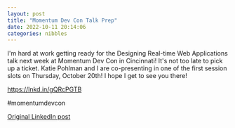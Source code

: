```yaml
---
layout: post
title: "Momentum Dev Con Talk Prep"
date: 2022-10-11 20:14:06
categories: nibbles
---
```


I'm hard at work getting ready for the Designing Real-time Web Applications talk next week at Momentum Dev Con in Cincinnati! It's not too late to pick up a ticket. Katie Pohlman and I are co-presenting in one of the first session slots on Thursday, October 20th! I hope I get to see you there!

https://lnkd.in/gQRcPGTB

#momentumdevcon

[Original LinkedIn post](https://www.linkedin.com/feed/update/urn%3Ali%3Ashare%3A6985694038280609792)
